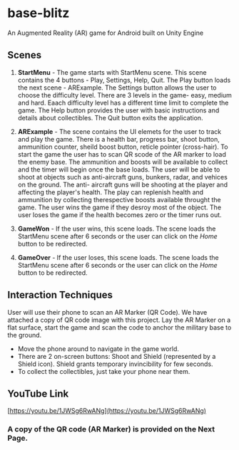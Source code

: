 # base-blitz
An Augmented Reality (AR) game for Android built on Unity Engine

## Scenes
1. **StartMenu** - The game starts with StartMenu scene. This scene contains the 4 buttons - Play, Settings, Help, Quit. The Play button loads the next scene - ARExample. The Settings button allows the user to choose the difficulty level. There are 3 levels in the game- easy, medium and hard. Eaach difficulty level has a different time limit to complete the game. The Help button provides the user with basic instructions and details about collectibles. The Quit button exits the application.

2. **ARExample** - The scene contains the UI elemets for the user to track and play the game. There is a health bar, progress bar, shoot button, ammunition counter, sheild boost button, reticle pointer (cross-hair). To start the game the user has to scan QR scode of the AR marker to load the enemy base. The ammunition and boosts will be available to collect and the timer will begin once the base loads. The user will be able to shoot at objects  such as anti-aircraft guns, bunkers, radar, and vehices on the ground. The anti- aircraft guns will be shooting at the player and affecting the player's health. The play can replenish health and ammunition  by collecting therespective boosts available throught the game. The user wins the game if they desroy most of the object. The user loses the game if the health becomes zero or the timer runs out.

3. **GameWon** - If the user wins, this scene loads. The scene loads the StartMenu scene after 6 seconds or the user can click on the *Home* button to be redirected.

4. **GameOver** - If the user loses, this scene loads. The scene loads the StartMenu scene after 6 seconds or the user can click on the *Home* button to be redirected.

## Interaction Techniques

User will use their phone to scan an AR Marker (QR Code). We have attached a copy of QR code image with this project. Lay the AR Marker on a flat surface, start the game and scan the code to anchor the military base to the ground.

- Move the phone around to navigate in the game world. 
- There are 2 on-screen buttons: Shoot and Shield (represented by a Shield icon). Shield grants temporary invincibility for few seconds.
- To collect the collectibles, just take your phone near them.

## YouTube Link

[https://youtu.be/1JWSg6RwANg](https://youtu.be/1JWSg6RwANg)

### A copy of the QR code (AR Marker) is provided on the Next Page.
